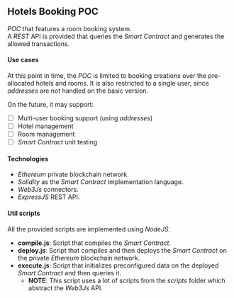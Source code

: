 ## Hotels Booking POC

_POC_ that features a room booking system.  
A _REST_ API is provided that queries the _Smart Contract_ and 
generates the allowed transactions.

#### Use cases

At this point in time, the _POC_ is limited to booking 
creations over the pre-allocated hotels and rooms.
It is also restricted to a single user, since _addresses_ 
are not handled on the basic version.

On the future, it may support:

- [ ] Multi-user booking support (using _addresses_)
- [ ] Hotel management
- [ ] Room management
- [ ] _Smart Contract_ unit testing

#### Technologies

* _Ethereum_ private blockchain network.
* _Solidity_ as the _Smart Contract_ implementation language.
* _Web3Js_ connectors.
* _ExpressJS_ REST API.

#### Util scripts

All the provided scripts are implemented using _NodeJS_.

* __compile.js__: Script that compiles the _Smart Contract_.
* __deploy.js__: Script that compiles and then deploys the 
_Smart Contract_ on the private _Ethereum_ blockchain network.
* __execute.js__: Script that initializes preconfigured data 
on the deployed _Smart Contract_ and then queries it.
    * __NOTE__: This script uses a lot of scripts from the 
    _scripts_ folder which abstract the _Web3Js_ API.
